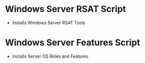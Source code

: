 # Windows Server RSAT Script

- Installs Windows Server RSAT Tools

# Windows Server Features Script

- Installs Server OS Roles and Features
